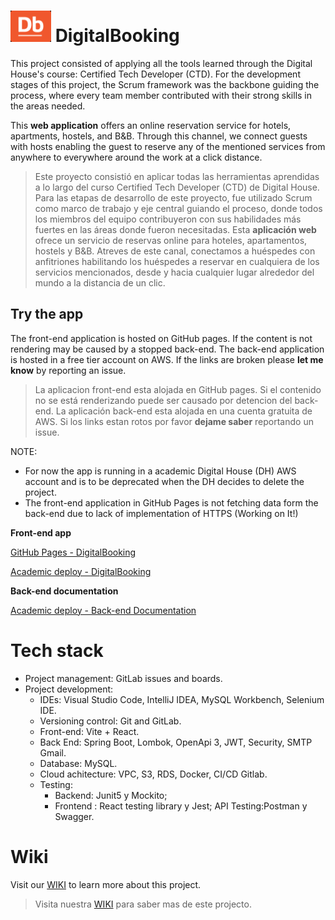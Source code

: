 # <img src="src/logoDb.png"  width="65" height="50"> DigitalBooking

This project consisted of applying all the tools learned through the Digital House's course: Certified Tech Developer (CTD). For the development stages of this project, the Scrum framework was the backbone guiding the process, where every team member contributed with their strong skills in the areas needed.

This **web application** offers an online reservation service for hotels, apartments, hostels, and  B&B. Through this channel, we connect guests with hosts enabling the guest to reserve any of the mentioned services from anywhere to everywhere around the work at a click distance.

>Este proyecto consistió en aplicar todas las herramientas aprendidas a lo largo del curso Certified Tech Developer (CTD) de Digital House. Para las etapas de desarrollo de este proyecto, fue utilizado Scrum como marco de trabajo y eje central guiando el proceso, donde todos los miembros del equipo contribuyeron con sus habilidades más fuertes en las áreas donde fueron necesitadas. Esta **aplicación web** ofrece un servicio de reservas online para hoteles, apartamentos, hostels y B&B. Atreves de este canal, conectamos a huéspedes con anfitriones habilitando los huéspedes a reservar en cualquiera de los servicios mencionados, desde y hacia cualquier lugar alrededor del mundo a la distancia de un clic.

## Try the app
The front-end application is hosted on GitHub pages. If the content is not rendering may be caused by a stopped back-end.
The back-end application is hosted in a free tier account on AWS. If the links are broken please **let me know** by reporting an issue.
>La aplicacion front-end esta alojada en GitHub pages. Si el contenido no se está renderizando puede ser causado por detencion del back-end. La aplicación back-end esta alojada en una cuenta gratuita de AWS. Si los links estan rotos por favor **dejame saber** reportando un issue.

NOTE: 
- For now the app is running in a academic Digital House (DH) AWS account and is to be deprecated when the DH decides to delete the project.
- The front-end application in GitHub Pages is not fetching data form the back-end due to lack of implementation of HTTPS (Working on It!)

**Front-end app**

[GitHub Pages - DigitalBooking](https://jorgsierra.github.io/DigitalBooking/)

[Academic deploy - DigitalBooking](http://equipo10-digitalbooking-frontend.s3-website.us-east-2.amazonaws.com/)

**Back-end documentation**

[Academic deploy - Back-end Documentation](http://3.145.94.168/docs)

# Tech stack
- Project management: GitLab issues and boards.
- Project development:
	- IDEs: Visual Studio Code, IntelliJ IDEA, MySQL Workbench, Selenium IDE.
	- Versioning control: Git and GitLab.
	- Front-end: Vite + React.
	- Back End: Spring Boot, Lombok, OpenApi 3, JWT, Security, SMTP Gmail.
	- Database: MySQL.
	- Cloud achitecture: VPC, S3, RDS, Docker, CI/CD Gitlab.
	- Testing: 
		- Backend: Junit5 y Mockito; 
		- Frontend : React testing library y Jest; API Testing:Postman y Swagger.

# Wiki
Visit our [WIKI](https://github.com/JorgSierra/DigitalBooking/wiki) to learn more about this project.
>Visita nuestra [WIKI](https://github.com/JorgSierra/DigitalBooking/wiki) para saber mas de este projecto.
